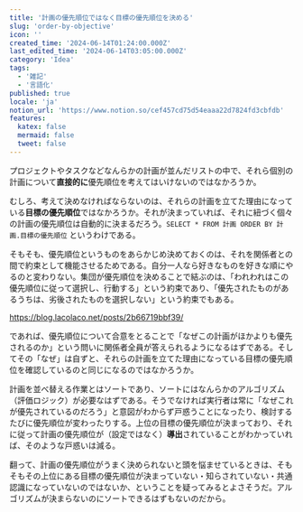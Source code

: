 ```yaml
---
title: '計画の優先順位ではなく目標の優先順位を決める'
slug: 'order-by-objective'
icon: ''
created_time: '2024-06-14T01:24:00.000Z'
last_edited_time: '2024-06-14T03:05:00.000Z'
category: 'Idea'
tags:
  - '雑記'
  - '言語化'
published: true
locale: 'ja'
notion_url: 'https://www.notion.so/cef457cd75d54eaaa22d7824fd3cbfdb'
features:
  katex: false
  mermaid: false
  tweet: false
---
```


プロジェクトやタスクなどなんらかの計画が並んだリストの中で、それら個別の計画について**直接的に**優先順位を考えてはいけないのではなかろうか。

むしろ、考えて決めなければならないのは、それらの計画を立てた理由になっている**目標の優先順位**ではなかろうか。それが決まっていれば、それに紐づく個々の計画の優先順位は自動的に決まるだろう。`SELECT * FROM 計画 ORDER BY 計画.目標の優先順位` というわけである。

そもそも、優先順位というものをあらかじめ決めておくのは、それを関係者との間で約束として機能させるためである。自分一人なら好きなものを好きな順にやるのと変わりない。集団が優先順位を決めることで結ぶのは、「われわれはこの優先順位に従って選択し、行動する」という約束であり、「優先されたものがあるうちは、劣後されたものを選択しない」という約束でもある。

https://blog.lacolaco.net/posts/2b66719bbf39/

であれば、優先順位について合意をとることで「なぜこの計画がほかよりも優先されるのか」という問いに関係者全員が答えられるようになるはずである。そしてその「なぜ」は自ずと、それらの計画を立てた理由になっている目標の優先順位を確認しているのと同じになるのではなかろうか。

計画を並べ替える作業とはソートであり、ソートにはなんらかのアルゴリズム（評価ロジック）が必要なはずである。そうでなければ実行者は常に「なぜこれが優先されているのだろう」と意図がわからず戸惑うことになったり、検討するたびに優先順位が変わったりする。上位の目標の優先順位が決まっており、それに従って計画の優先順位が（設定ではなく）**導出**されていることがわかっていれば、そのような戸惑いは減る。

翻って、計画の優先順位がうまく決められないと頭を悩ませているときは、そもそもその上位にある目標の優先順位が決まっていない・知らされていない・共通認識になっていないのではないか、ということを疑ってみるとよさそうだ。アルゴリズムが決まらないのにソートできるはずもないのだから。
